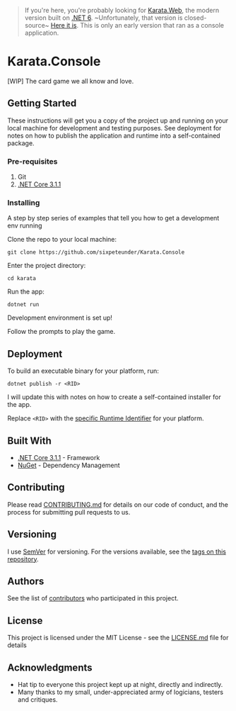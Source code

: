 > If you're here, you're probably looking for [Karata.Web](https://karatagame.herokuapp.com), the modern version built on [.NET 6](https://get.dot.net/6). ~Unfortunately, that version is closed-source~ [Here it is](https://github.com/sixpeteunder/karata). This is only an early version that ran as a console application.

# Karata.Console
[WIP] The card game we all know and love.

## Getting Started

These instructions will get you a copy of the project up and running on your local machine for development and testing purposes. See deployment for notes on how to publish the application and runtime into a self-contained package.

### Pre-requisites

1. Git
2. [.NET Core 3.1.1](https://dotnet.microsoft.com/download) 

### Installing

A step by step series of examples that tell you how to get a development env running

Clone the repo to your local machine:

```
git clone https://github.com/sixpeteunder/Karata.Console
```

Enter the project directory:

```
cd karata
```

Run the app:

```
dotnet run
```

Development environment is set up!

Follow the prompts to play the game.

## Deployment

To build an executable binary for your platform, run:

```
dotnet publish -r <RID>
```

I will update this with notes on how to create a self-contained installer for the app.

Replace `<RID>` with the [specific Runtime Identifier](https://docs.microsoft.com/en-us/dotnet/core/rid-catalog) for your platform. 

## Built With

* [.NET Core 3.1.1](https://dotnet.microsoft.com/download) - Framework 
* [NuGet](https://www.nuget.org) - Dependency Management

## Contributing

Please read [CONTRIBUTING.md](CONTRIBUTING.md) for details on our code of conduct, and the process for submitting pull requests to us.

## Versioning

I use [SemVer](http://semver.org/) for versioning. For the versions available, see the [tags on this repository](https://github.com/your/project/tags). 

## Authors

See the list of [contributors](https://github.com/sixpeteunder/karata/contributors) who participated in this project.

## License

This project is licensed under the MIT License - see the [LICENSE.md](LICENSE.md) file for details

## Acknowledgments

* Hat tip to everyone this project kept up at night, directly and indirectly.
* Many thanks to my small, under-appreciated army of logicians, testers and critiques.

